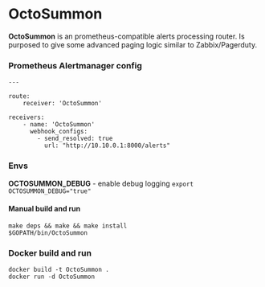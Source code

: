 # OctoSummon

**OctoSummon** is an prometheus-compatible alerts processing router.
Is purposed to give some advanced paging logic similar to Zabbix/Pagerduty.

### Prometheus Alertmanager config

```
---

route:
    receiver: 'OctoSummon'

receivers:
    - name: 'OctoSummon'
      webhook_configs:
        - send_resolved: true
          url: "http://10.10.0.1:8000/alerts"
```

### Envs

**OCTOSUMMON_DEBUG** - enable debug logging
`export OCTOSUMMON_DEBUG="true"`


#### Manual build and run

```
make deps && make && make install
$GOPATH/bin/OctoSummon
```

### Docker build and run

```
docker build -t OctoSummon .
docker run -d OctoSummon
```
